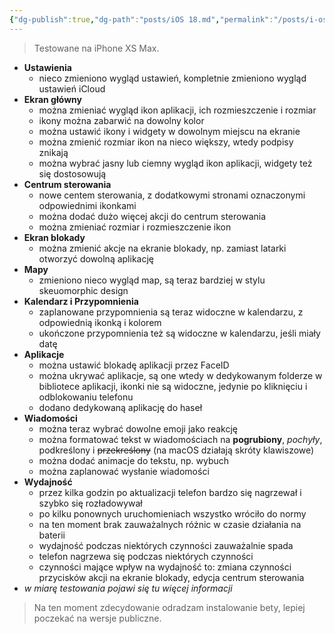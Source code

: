 ```yaml
---
{"dg-publish":true,"dg-path":"posts/iOS 18.md","permalink":"/posts/i-os-18/","tags":["Apple"],"updated":"2024-06-11"}
---
```



> Testowane na iPhone XS Max.

- **Ustawienia**
	- nieco zmieniono wygląd ustawień, kompletnie zmieniono wygląd ustawień iCloud
- **Ekran główny**
	- można zmieniać wygląd ikon aplikacji, ich rozmieszczenie i rozmiar
	- ikony można zabarwić na dowolny kolor
	- można ustawić ikony i widgety w dowolnym miejscu na ekranie
	- można zmienić rozmiar ikon na nieco większy, wtedy podpisy znikają
	- można wybrać jasny lub ciemny wygląd ikon aplikacji, widgety też się dostosowują
- **Centrum sterowania**
	- nowe centem sterowania, z dodatkowymi stronami oznaczonymi odpowiednimi ikonkami
	- można dodać dużo więcej akcji do centrum sterowania
	- można zmieniać rozmiar i rozmieszczenie ikon
- **Ekran blokady**
	- można zmienić akcje na ekranie blokady, np. zamiast latarki otworzyć dowolną aplikację
- **Mapy**
	- zmieniono nieco wygląd map, są teraz bardziej w stylu skeuomorphic design
- **Kalendarz i Przypomnienia**
	- zaplanowane przypomnienia są teraz widoczne w kalendarzu, z odpowiednią ikonką i kolorem
	- ukończone przypomnienia też są widoczne w kalendarzu, jeśli miały datę
- **Aplikacje**
	- można ustawić blokadę aplikacji przez FaceID
	- można ukrywać aplikacje, są one wtedy w dedykowanym folderze w bibliotece aplikacji, ikonki nie są widoczne, jedynie po kliknięciu i odblokowaniu telefonu
	- dodano dedykowaną aplikację do haseł
- **Wiadomości**
	- można teraz wybrać dowolne emoji jako reakcję
	- można formatować tekst w wiadomościach na **pogrubiony**, *pochyły*, podkreślony i ~~przekreślony~~ (na macOS działają skróty klawiszowe)
	- można dodać animacje do tekstu, np. wybuch
	- można zaplanować wysłanie wiadomości
- **Wydajność**
	- przez kilka godzin po aktualizacji telefon bardzo się nagrzewał i szybko się rozładowywał
	- po kilku ponownych uruchomieniach wszystko wróciło do normy
	- na ten moment brak zauważalnych różnic w czasie działania na baterii
	- wydajność podczas niektórych czynności zauważalnie spada
	- telefon nagrzewa się podczas niektórych czynności
	- czynności mające wpływ na wydajność to: zmiana czynności przycisków akcji na ekranie blokady, edycja centrum sterowania
- *w miarę testowania pojawi się tu więcej informacji*

> Na ten moment zdecydowanie odradzam instalowanie bety, lepiej poczekać na wersje publiczne.
